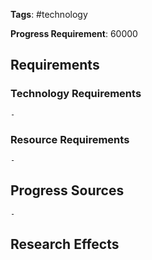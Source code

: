 **Tags**: #technology

**Progress Requirement**: 60000
## Requirements
### Technology Requirements
	- 
### Resource Requirements
	- 
## Progress Sources
	- 
## Research Effects

